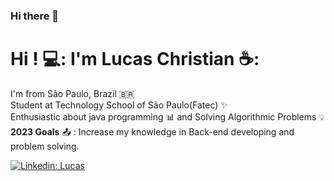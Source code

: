 ### Hi there 👋

<!--
**Lucas1Rodrigues/Lucas1Rodrigues** is a ✨ _special_ ✨ repository because its `README.md` (this file) appears on your GitHub profile.

Here are some ideas to get you started:

- 🔭 I’m currently working on ...
- 🌱 I’m currently learning ...
- 👯 I’m looking to collaborate on ...
- 🤔 I’m looking for help with ...
- 💬 Ask me about ...
- 📫 How to reach me: ...
- 😄 Pronouns: ...
- ⚡ Fun fact: ...
-->

# Hi ! 💻: I'm Lucas Christian ☕:

I'm from São Paulo, Brazil :brazil:  
Student at Technology School of São Paulo(Fatec) :sparkles:  
Enthusiastic about java programming :bar_chart: and Solving Algorithmic Problems :bulb:  
**2023 Goals** :outbox_tray: : Increase my knowledge in Back-end developing and problem solving. 

[![Linkedin: Lucas](https://img.shields.io/badge/-Linkedin-blue?style=flat-square&logo=Linkedin&logoColor=white&link=https://www.linkedin.com/in/frederico-homobono-0002b37/)](https://www.linkedin.com/in/lucas-christian-5b665b255/)


